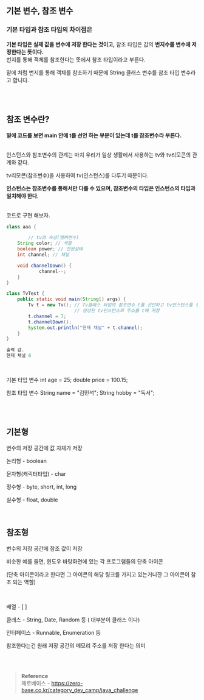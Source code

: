 ## 기본 변수, 참조 변수

### 기본 타입과 참조 타입의 차이점은 

**기본 타입은 실제 값을 변수에 저장 한다는 것이고,** 참조 타입은 값의 **번지수를 변수에 저정한다는 뜻이다.** 
<br/>번지를 통해 객체를 참조한다는 뜻에서 참조 타입이라고 부른다.

밑에 처럼 번지를 통해 객체를 참조하기 때문에 String 클래스 변수를 참조 타입 변수라고 합니다.

<br/>

<br/>

## 참조 변수란? 
**밑에 코드를 보면 main 안에 t를 선언 하는 부분이 있는데 t를 참조변수라 부른다.**

<br/>인스턴스와 참조변수의 관계는 마치 우리가 일상 생활에서 사용하는 tv와 tv리모콘의 관계와 같다.

tv리모콘(참조변수)을 사용하여 tv(인스턴스)를 다루기 때문이다.

**인스턴스는 참조변수를 통해서만 다룰 수 있으며, 참조변수의 타입은 인스턴스의 타입과 일치해야 한다.**

<br/>코드로 구현 해보자.

```java
class aaa {

		// tv의 속성(맴버변수)
    String color; // 색깔
    boolean power; // 전원상태
    int channel; // 채널

    void channelDown() {
			channel--;
    }
}

class TvTest {
    public static void main(String[] args) {
        Tv t = new Tv(); // Tv클래스 타입의 참조변수 t를 선언하고 tv인스턴스를 생성한 후,
				         // 생성된 tv인스턴스의 주소를 t에 저장
        t.channel = 7;
        t.channelDown();
        System.out.println("현재 채널" + t.channel);
    }
}

출력 값. 
현재 채널 6
```

<br/>

기본 타입 변수
int age = 25;
double price = 100.15;

참조 타입 변수
String name = "김민석";
String hobby = "독서";

<br/>

<br/>

## 기본형

변수의 저장 공간에 값 자체가 저장

논리형 - boolean

문자형(캐릭터타입) - char

정수형 - byte, short, int, long

실수형 - float, double

<br/>


## 참조형

변수의 저장 공간에 참조 값이 저장

비슷한 예를 들면, 윈도우 바탕화면에 있는 각 프로그램들의 단축 아이콘

(단축 아이콘이라고 한다면 그 아이콘의 해당 링크를 가지고 있는거니깐 
 그 아이콘이 참조 되는 역할)


<br/>

배열 - [ ]

클래스 - String, Date, Random 등 ( 대부분이 클래스 이다)

인터페이스 - Runnable, Enumeration 등

참조한다는건 원래 저장 공간의 메모리 주소를 저장 한다는 의미



<br/><br/>

>**Reference**
><br/>제로베이스 - https://zero-base.co.kr/category_dev_camp/java_challenge

